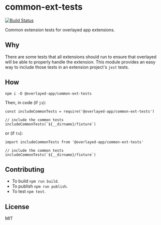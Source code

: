 # common-ext-tests
[![Build Status](https://travis-ci.org/overlayed-app/common-ext-tests.svg?branch=master)](https://travis-ci.org/overlayed-app/common-ext-tests)

Common extension tests for overlayed app extensions.

## Why

There are some tests that all extensions should run to ensure that overlayed will be able to properly handle the extension. This module provides an easy way to include those tests in an extension project's `jest` tests.

## How

`npm i -D @overlayed-app/common-ext-tests`

Then, in code (if `js`):

```
const includeCommonTests = require('@overlayed-app/common-ext-tests')

// include the common tests
includeCommonTests(`${__dirname}/fixture`)
```

or (if `ts`):

```
import includeCommonTests from '@overlayed-app/common-ext-tests'

// include the common tests
includeCommonTests(`${__dirname}/fixture`)
```

## Contributing

+ To build `npm run build`.
+ To publish `npm run publish`.
+ To test `npm test`.

## License

MIT